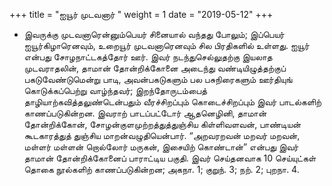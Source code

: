 ﻿+++
title = "ஐயூர் முடவனார்  "
weight = 1
date = "2019-05-12"
+++


- இவருக்கு முடவனாரென்னும்பெயர் சினையால் வந்தது போலும்; இப்பெயர் ஐயூர்கிழாரெனவும், உறையூர் முடவனாரெனவும் சில பிரதிகளில் உள்ளது. ஐயூர் என்பது சோழநாட்டகத்தோர் ஊர். இவர் நடந்துசெல்லுதற்கு இயலாத முடவராதலின், தாமான் தோன்றிக்கோனை அடைந்து வண்டியிழுத்தற்குப் பகடுவேண்டுமென்று பாடி, அவன்பகடுகளும் பல பசுநிரைகளும் ஊர்தியுங் கொடுக்கப்பெற்று வாழ்ந்தவர்; இறந்தோருடம்பைத் தாழியாற்கவித்தலுண்டென்பதும் வீரச்சிறப்பும் கொடைச்சிறப்பும் இவர் பாடல்களிற் காணப்படுகின்றன. இவராற் பாடப்பட்டோர் ஆதனெழினி, தாமான் தோன்றிக்கோன், சோழன்குளமுற்றத்துத்துஞ்சிய கிள்ளிவளவன், பாண்டியன் கூடகாரத்துத் துஞ்சிய மாறன்வழுதியென்பார். “அறவரறவன் மறவர் மறவன், மள்ளர் மள்ளன் றொல்லோர் மருகன், இசையிற் கொண்டான்” என்பது இவர் தாமான் தோன்றிக்கோனைப் பாராட்டிய பகுதி. இவர் செய்தனவாக 10 செய்யுட்கள் தொகை நூல்களிற் காணப்படுகின்றன;  அகநா. 1;  குறுந். 3;  நற். 2;  புறநா. 4. 
  
